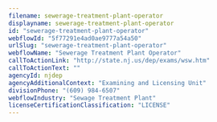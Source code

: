 ```yaml
---
filename: sewerage-treatment-plant-operator
displayname: sewerage-treatment-plant-operator
id: "sewerage-treatment-plant-operator"
webflowId: "5f77291e4ad0ae9777a54a50"
urlSlug: "sewerage-treatment-plant-operator"
webflowName: "Sewerage Treatment Plant Operator"
callToActionLink: "http://state.nj.us/dep/exams/wsw.htm"
callToActionText: ""
agencyId: njdep
agencyAdditionalContext: "Examining and Licensing Unit"
divisionPhone: "(609) 984-6507"
webflowIndustry: "Sewage Treatment Plant"
licenseCertificationClassification: "LICENSE"
---
```

